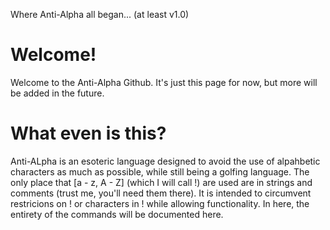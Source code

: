 Where Anti-Alpha all began... (at least v1.0)
# Welcome!
Welcome to the Anti-Alpha Github. It's just this page for now, but more will be added in the future.

# What even is this?
Anti-ALpha is an esoteric language designed to avoid the use of alpahbetic characters as much as possible, while still being a golfing language. The only place that [a - z, A - Z] (which I will call !) are used are in strings and comments (trust me, you'll need them there). It is intended to circumvent restricions on ! or characters in ! while allowing functionality. In here, the entirety of the commands will be documented here.
